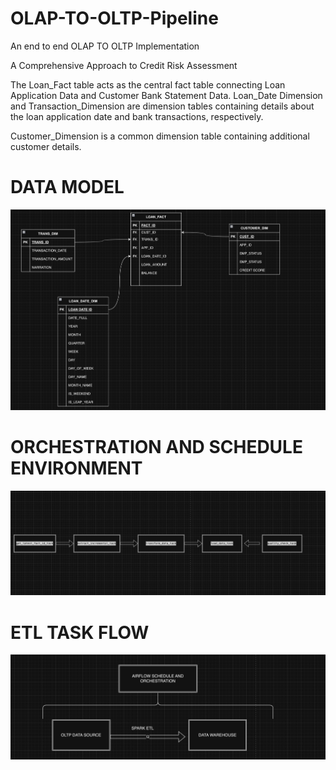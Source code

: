# OLAP-TO-OLTP-Pipeline
An end to end  OLAP TO OLTP  Implementation

A Comprehensive Approach to Credit Risk Assessment

The Loan_Fact table acts as the central fact table connecting Loan Application Data and Customer Bank Statement Data.
Loan_Date Dimension and Transaction_Dimension are dimension tables containing details about the loan application date and bank transactions, respectively.

Customer_Dimension is a common dimension table containing additional customer details.


# DATA MODEL
![Data Model](https://github.com/OGsiji/OLAP-TO-OLTP-Pipeline/blob/main/Diagrams/Data%20Model.png)

# ORCHESTRATION AND SCHEDULE ENVIRONMENT
![Data Model](https://raw.githubusercontent.com/OGsiji/OLAP-TO-OLTP-Pipeline/main/Diagrams/Env.png)


# ETL TASK FLOW
![Task](https://raw.githubusercontent.com/OGsiji/OLAP-TO-OLTP-Pipeline/main/Diagrams/Tasks.png)


